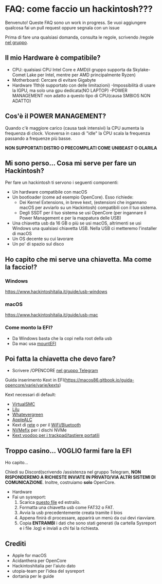 # FAQ: come faccio un hackintosh???
Benvenuto! Queste FAQ sono un work in progress. Se vuoi aggiungere qualcosa fai un pull request oppure segnala con un issue

Prima di fare una qualsiasi domanda, consulta le regole, scrivendo /regole [nel gruppo](https://t.me/Hackintoshitalia).

## Il mio Hardware è compatibile?
- CPU: qualsiasi CPU Intel Core e AMD(il gruppo supporta da Skylake-Comet Lake per Intel, mentre per AMD principalmente Ryzen)
- Motherboard: Cercare di evitare Gigabyte
- Hardware 11th(è supportato con delle limitazioni) 
  -Impossibilità di usare la IGPU, ma solo una gpu dedicata(NO LAPTOP)
  -POWER MANAGEMENT non adatto a questo tipo di CPU(causa SMBIOS NON ADATTO)

## Cos'è il POWER MANAGEMENT?

Quando c'è maggiore carico (causa task intensivi) la CPU aumenta la frequenza di clock. Viceversa in caso di "idle" la CPU scala la frequenza passando a frequenze più basse.

**NON SUPPORTATI DISTRO O PRECOMPILATI COME UNIBEAST O OLARILA**

## Mi sono perso... Cosa mi serve per fare un Hackintosh?
Per fare un hackintosh ti servono i seguenti componenti:
- Un hardware compatibile con macOS
- Un bootloader (come ad esempio OpenCore). Esso richiede:
    - Dei Kernel Extensions, in breve kext, (estensioni che ingannano macOS per avviarlo su un Hackintosh) compatibili con il tuo sistema.
    - Degli SSDT per il tuo sistema se usi OpenCore (per ingannare il Power Management e per la mappatura delle USB)
- Una chiavetta usb da 16 GB o più se usi macOS, altrimenti se usi Windows una qualsiasi chiavetta USB. Nella USB ci metteremo l'installer di macOS
- Un OS decente su cui lavorare
- Un po' di spazio sul disco

## Ho capito che mi serve una chiavetta. Ma come la faccio!?
### Windows
https://www.hackintoshitalia.it/guide/usb-windows
### macOS
https://www.hackintoshitalia.it/guide/usb-mac
### Come monto la EFI?
- Da Windows basta che la copi nella root della usb
- Da mac usa [mountEFI](https://github.com/corpnewt/MountEFI)

## Poi fatta la chiavetta che devo fare?
- Scrivere /OPENCORE [nel gruppo Telegram](https://t.me/Hackintoshitalia)

Guida inserimento Kext in EFI(https://macos86.gitbook.io/guida-opencore/varie/varie/kexts)

Kext necessari di default:
- [VirtualSMC](https://github.com/acidanthera/VirtualSMC/releases)
- [Lilu](https://github.com/acidanthera/Lilu/releases)
- [Whatevergreen](https://github.com/acidanthera/WhateverGreen/releases)
- [AppleALC](https://github.com/acidanthera/AppleALC/releases)
- Kext di [rete](https://dortania.github.io/OpenCore-Install-Guide/ktext.html#ethernet) o per il [WiFi/Bluetooth](https://dortania.github.io/OpenCore-Install-Guide/ktext.html#wifi-and-bluetooth)
- [NVMefix](https://github.com/acidanthera/NVMeFix/releases) per i dischi NVMe
- [Kext voodoo per i trackpad/tastiere portatili](https://dortania.github.io/OpenCore-Install-Guide/ktext.html#laptop-specifics) 

## Troppo casino... VOGLIO farmi fare la EFI
Ho capito...

Chiedi su Discord(scrivendo /assistenza nel gruppo Telegram, **NON RISPONDEREMO A RICHIESTE INVIATE IN PRIVATO/VIA ALTRI SISTEMI DI COMUNICAZIONE**. Inoltre, costruiamo **solo** OpenCore.

- Hardware
- Fai un sysreport:
  1. Scarica [questo file](https://github.com/utopia-team/opencore-debug/releases) ed estrailo.
  2. Formatta una chiavetta usb come FAT32 o FAT.
  3. Avvia la usb precedentemente creata tramite il bios 
  4. Appena finirà di processare, apparirà un menù da cui devi riavviare.
  5. Copia **ENTRAMBI** i dati che sono stati generati (la cartella Sysreport e i file .log) e inviali a chi fai la richiesta.

## Crediti
- Apple for macOS
- Acidanthera per OpenCore
- Hackintoshitalia per l'aiuto dato
- utopia-team per l'idea del sysreport
- dortania per le guide
